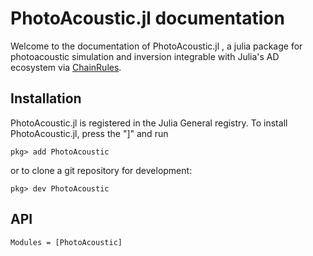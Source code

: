 # PhotoAcoustic.jl documentation

Welcome to the documentation of PhotoAcoustic.jl , a julia package for photoacoustic simulation and inversion integrable with Julia's AD ecosystem via [ChainRules](https://github.com/JuliaDiff/ChainRules.jl).

## Installation

PhotoAcoustic.jl is registered in the Julia General registry. To install PhotoAcoustic.jl, press the "]" and run

```
pkg> add PhotoAcoustic
```
or to clone a git repository for development:

```
pkg> dev PhotoAcoustic
```

## API

```@autodocs
Modules = [PhotoAcoustic]
```
